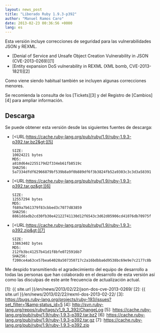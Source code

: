 ```yaml
---
layout: news_post
title: "Liberado Ruby 1.9.3-p392"
author: "Manuel Ramos Caro"
date: 2013-02-23 00:36:56 +0000
lang: es
---
```


Esta versión incluye correcciones de seguridad para las vulnerabilidades
JSON y REXML.

* [Denial of Service and Unsafe Object Creation Vulnerability in JSON
  (CVE-2013-0269)][1]
* [Entity expansion DoS vulnerability in REXML (XML bomb,
  CVE-2013-1821)][2]

Como viene siendo habitual también se incluyen algunas correcciones
menores.

Se recomienda la consulta de los [Tickets][3] y del Registro de
[Cambios][4] para ampliar información.

## Descarga

Se puede obtener esta versión desde las siguientes fuentes de descarga:

* [&lt;URL:https://cache.ruby-lang.org/pub/ruby/1.9/ruby-1.9.3-p392.tar.bz2&gt;][5]

      SIZE:
      10024221 bytes
      MD5:
      a810d64e2255179d2f334eb61fb8519c
      SHA256:
      5a7334dfdf62966879bf539b8a9f0b889df6f3b3824fb52a9303c3c3d3a58391

* [&lt;URL:https://cache.ruby-lang.org/pub/ruby/1.9/ruby-1.9.3-p392.tar.gz&gt;][6]

      SIZE:
      12557294 bytes
      MD5:
      f689a7b61379f83cbbed3c7077d83859
      SHA256:
      8861ddadb2cd30fb30e42122741130d12f6543c3d62d05906cd41076db70975f

* [&lt;URL:https://cache.ruby-lang.org/pub/ruby/1.9/ruby-1.9.3-p392.zip&gt;][7]

      SIZE:
      13863402 bytes
      MD5:
      212fb3bc41257b41d1f8bfe0725916b7
      SHA256:
      f200ce4a63ce57bea64028a507350717c2a16bdbba6d9538bc69e9e7c2177c8b

Me despido transmitiendo el agradecimiento del equipo de desarrollo a
todas las personas que han colaborado en el desarrollo de esta versión
así como las disculpas de este ante frecuencia de actualización actual.



[1]: {{ site.url }}/en/news/2013/02/22/json-dos-cve-2013-0269/
[2]: {{ site.url }}/en/news/2013/02/22/rexml-dos-2013-02-22/
[3]: https://bugs.ruby-lang.org/projects/ruby-193/issues?set_filter=1&amp;status_id=5
[4]: http://svn.ruby-lang.org/repos/ruby/tags/v1_9_3_392/ChangeLog
[5]: https://cache.ruby-lang.org/pub/ruby/1.9/ruby-1.9.3-p392.tar.bz2
[6]: https://cache.ruby-lang.org/pub/ruby/1.9/ruby-1.9.3-p392.tar.gz
[7]: https://cache.ruby-lang.org/pub/ruby/1.9/ruby-1.9.3-p392.zip
